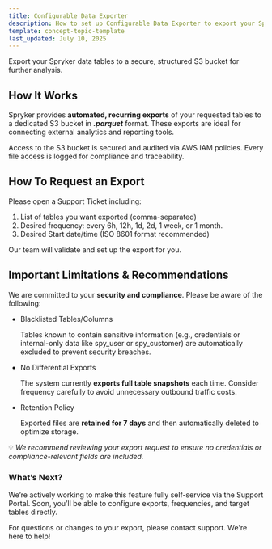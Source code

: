 ```yaml
---
title: Configurable Data Exporter
description: How to set up Configurable Data Exporter to export your Spryker data in a secure way to S3 buckets for analytics use.
template: concept-topic-template
last_updated: July 10, 2025
---
```


Export your Spryker data tables to a secure, structured S3 bucket for further analysis.

## How It Works
Spryker provides **automated, recurring exports** of your requested tables to a dedicated S3 bucket in ***.parquet*** format. These exports are ideal for connecting external analytics and reporting tools.

Access to the S3 bucket is secured and audited via AWS IAM policies. Every file access is logged for compliance and traceability.

## How To Request an Export
Please open a Support Ticket including:
1. List of tables you want exported (comma-separated)
2. Desired frequency: every 6h, 12h, 1d, 2d, 1 week, or 1 month.
3. Desired Start date/time (ISO 8601 format recommended)

Our team will validate and set up the export for you.

## Important Limitations & Recommendations
We are committed to your **security and compliance**. Please be aware of the following:

- Blacklisted Tables/Columns

    Tables known to contain sensitive information (e.g., credentials or internal-only data like spy_user or spy_customer) are automatically excluded to prevent security breaches.


- No Differential Exports

    The system currently **exports full table snapshots** each time. Consider frequency carefully to avoid unnecessary outbound traffic costs.

- Retention Policy

    Exported files are **retained for 7 days** and then automatically deleted to optimize storage.

💡 *We recommend reviewing your export request to ensure no credentials or compliance-relevant fields are included.*

### What’s Next?
We’re actively working to make this feature fully self-service via the Support Portal. Soon, you’ll be able to configure exports, frequencies, and target tables directly.

For questions or changes to your export, please contact support. We're here to help!
